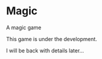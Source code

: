 Magic
=====

A magic game

This game is under the development.

I will be back with details later...
